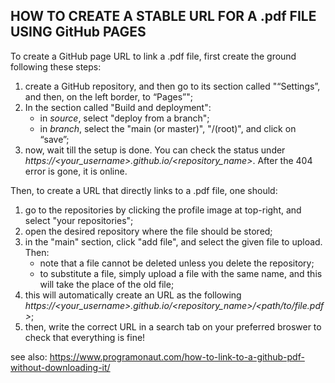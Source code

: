 ## HOW TO CREATE A STABLE URL FOR A .pdf FILE USING GitHub PAGES ##

To create a GitHub page URL to link a .pdf file, first create the ground following these steps:
  1. create a GitHub repository, and then go to its section called "“Settings”, and then, on the left border, to “Pages”";
  2. In the section called "Build and deployment":
     - in _source_, select "deploy from a branch";
     - in _branch_, select the "main (or master)", "/(root)", and click on “save”;
  3. now, wait till the setup is done. You can check the status under _https://<your_username>.github.io/<repository_name>_. After the 404 error is gone, it is online.

Then, to create a URL that directly links to a .pdf file, one should: 
  1. go to the repositories by clicking the profile image at top-right, and select "your repositories";
  2. open the desired repository where the file should be stored;
  3. in the "main" section, click "add file", and select the given file to upload. Then:
     - note that a file cannot be deleted unless you delete the repository;
     - to substitute a file, simply upload a file with the same name, and this will take the place of the old file;
  4. this will automatically create an URL as the following _https://<your_username>.github.io/<repository_name>/<path/to/file.pdf>_;
  5. then, write the correct URL in a search tab on your preferred broswer to check that everything is fine!
     
see also: https://www.programonaut.com/how-to-link-to-a-github-pdf-without-downloading-it/
